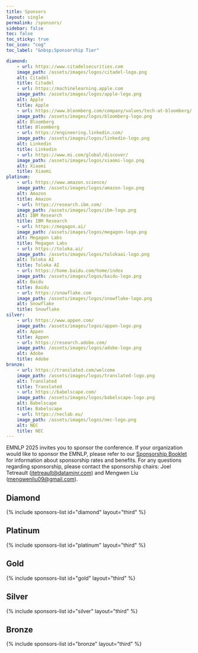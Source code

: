 ```yaml
---
title: Sponsors
layout: single
permalink: /sponsors/
sidebar: false
toc: false
toc_sticky: true
toc_icon: "cog"
toc_label: "&nbsp;Sponsorship Tier"

diamond:
    - url: https://www.citadelsecurities.com
    image_path: /assets/images/logos/citadel-logo.png
    alt: Citadel
    title: Citadel
    - url: https://machinelearning.apple.com
    image_path: /assets/images/logos/apple-logo.png
    alt: Apple
    title: Apple
    - url: https://www.bloomberg.com/company/values/tech-at-bloomberg/
    image_path: /assets/images/logos/bloomberg-logo.png
    alt: Bloomberg
    title: Bloomberg
    - url: https://engineering.linkedin.com/
    image_path: /assets/images/logos/linkedin-logo.png
    alt: Linkedin
    title: Linkedin
    - url: https://www.mi.com/global/discover/
    image_path: /assets/images/logos/xiaomi-logo.png
    alt: Xiaomi
    title: Xiaomi
platinum:
    - url: https://www.amazon.science/
    image_path: /assets/images/logos/amazon-logo.png
    alt: Amazon
    title: Amazon
    - url: https://research.ibm.com/
    image_path: /assets/images/logos/ibm-logo.png
    alt: IBM Research
    title: IBM Research
    - url: https://megagon.ai/
    image_path: /assets/images/logos/megagon-logo.png
    alt: Megagon Labs
    title: Megagon Labs
    - url: https://toloka.ai/
    image_path: /assets/images/logos/tolokaai-logo.png
    alt: Toloka AI
    title: Toloka AI
    - url: https://home.baidu.com/home/index
    image_path: /assets/images/logos/baidu-logo.png
    alt: Baidu
    title: Baidu
    - url: https://snowflake.com
    image_path: /assets/images/logos/snowflake-logo.png
    alt: Snowflake
    title: Snowflake
silver:
    - url: https://www.appen.com/
    image_path: /assets/images/logos/appen-logo.png
    alt: Appen
    title: Appen
    - url: https://research.adobe.com/
    image_path: /assets/images/logos/adobe-logo.png
    alt: Adobe
    title: Adobe
bronze:
    - url: https://translated.com/welcome
    image_path: /assets/images/logos/translated-logo.png
    alt: Translated
    title: Translated
    - url: https://babelscape.com/
    image_path: /assets/images/logos/babelscape-logo.png
    alt: Babelscape
    title: Babelscape
    - url: https://neclab.eu/
    image_path: /assets/images/logos/nec-logo.png
    alt: NEC
    title: NEC
---
```


EMNLP 2025 invites you to sponsor the conference. If your organization would like to sponsor the EMNLP, please refer to our [Sponsorship Booklet](/assets/Sponsorship%20brochure%20for%20ACL%202025%20conferences.pdf) for information about sponsorship rates and benefits. For any questions regarding sponsorship, please contact the sponsorship chairs: Joel Tetreault (<jtetreault@dataminr.com>) and Mengwen Liu (<mengwenliu09@gmail.com>).

<style>
.sponsors-list { justify-content: flex-start; }
.sponsors-list > a {
  display: flex;
  flex-direction: row;
  justify-content: center;
  background-color: #fff;
  border: 1px solid #d3d3d3;
  border-radius: 5px;
  align-items: center;
  margin: 0.2em;
  padding: 0.5em;
  text-align: center;
}
.sponsors-list a { text-decoration: none; }
.sponsors-list > a > .dummy-padding { margin-top: 100%; }
.sponsors-list > a > img { margin: 0; }
.sponsors-list > a:hover { box-shadow: 0 0 10px #00000044; }
.sponsors-list > a:hover > img { box-shadow: none !important; }
</style>

## Diamond

{% include sponsors-list id="diamond" layout="third" %}

## Platinum

{% include sponsors-list id="platinum" layout="third" %}

## Gold

{% include sponsors-list id="gold" layout="third" %}

## Silver

{% include sponsors-list id="silver" layout="third" %}

## Bronze

{% include sponsors-list id="bronze" layout="third" %}



<!--
# ## Platinum

# {% include sponsors-list id="platinum" layout="third" %}

# ## Gold

# {% include sponsors-list id="gold" layout="third" %}

# ## Silver

# {% include sponsors-list id="silver" layout="third" %}

# ## Bronze

# {% include sponsors-list id="bronze" layout="third" %}

# ## Diversity and Inclusion: Champions

# {% include sponsors-list id="di_champion" layout="third" %}

# ## Diversity and Inclusion: Ally

# {% include sponsors-list id="di_ally" layout="third" %}

# ## Supporting Organization

# {% include sponsors-list id="supporting" layout="third" %}

# ## Held in

# {% include sponsors-list id="held_in" layout="third" %} -->